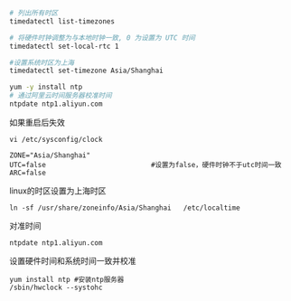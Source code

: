 ```bash
# 列出所有时区
timedatectl list-timezones

# 将硬件时钟调整为与本地时钟一致, 0 为设置为 UTC 时间
timedatectl set-local-rtc 1

#设置系统时区为上海
timedatectl set-timezone Asia/Shanghai

yum -y install ntp
# 通过阿里云时间服务器校准时间
ntpdate ntp1.aliyun.com
```

如果重启后失效

```vi /etc/sysconfig/clock```
```
ZONE="Asia/Shanghai"
UTC=false                          #设置为false，硬件时钟不于utc时间一致
ARC=false
```
linux的时区设置为上海时区
```
ln -sf /usr/share/zoneinfo/Asia/Shanghai   /etc/localtime
```
对准时间
```
ntpdate ntp1.aliyun.com
```
设置硬件时间和系统时间一致并校准
```
yum install ntp #安装ntp服务器
/sbin/hwclock --systohc  
```